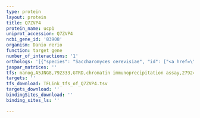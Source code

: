 ```yaml
---
type: protein
layout: protein
title: Q7ZVP4
protein_name: ucp1
uniprot_accession: Q7ZVP4
ncbi_gene_id: '83908'
organism: Danio rerio
function: target gene
number_of_interactions: '1'
orthologs: '[{"species": "Saccharomyces cerevisiae", "id": ["<a href=\"/protein/q06143\">Q06143</a>"]}]'
jaspar_matrices: ''
tfs: nanog,A5JNG8,792333,GTRD,chromatin immunoprecipitation assay,27924024%5Buid%5D,No
targets: ''
tfs_download: TFLink_tfs_of_Q7ZVP4.tsv
targets_download: ''
bindingSites_download: ''
binding_sites_ls: ''

---
```

